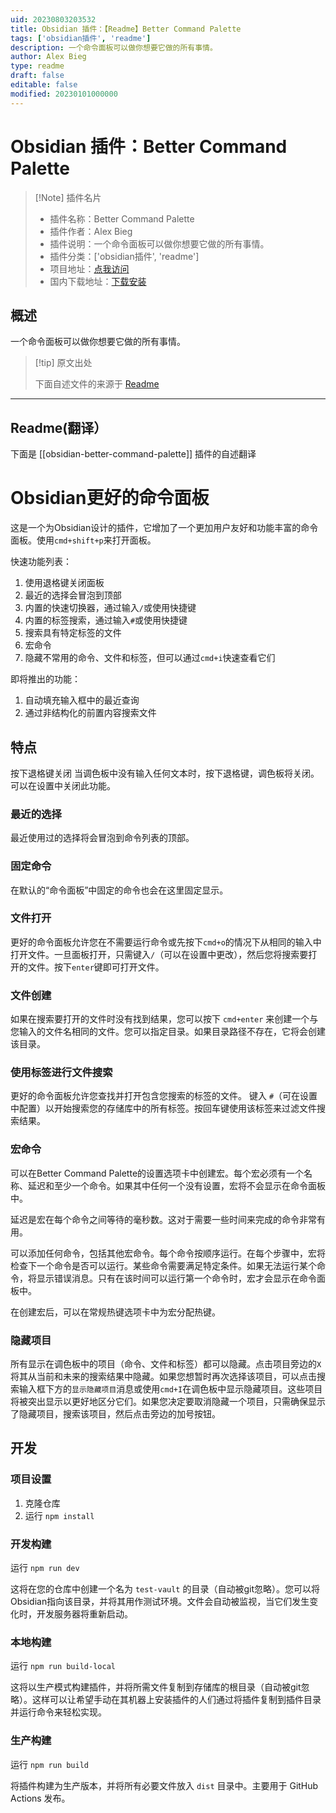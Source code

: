 ```yaml
---
uid: 20230803203532
title: Obsidian 插件：【Readme】Better Command Palette
tags: ['obsidian插件', 'readme']
description: 一个命令面板可以做你想要它做的所有事情。
author: Alex Bieg
type: readme
draft: false
editable: false
modified: 20230101000000
---
```


# Obsidian 插件：Better Command Palette

> [!Note] 插件名片
> - 插件名称：Better Command Palette
> - 插件作者：Alex Bieg
> - 插件说明：一个命令面板可以做你想要它做的所有事情。
> - 插件分类：['obsidian插件', 'readme']
> - 项目地址：[点我访问](https://github.com/AlexBieg/obsidian-better-command-palette)
> - 国内下载地址：[下载安装](https://pkmer.cn/products/plugin/pluginMarket/?obsidian-better-command-palette)

## 概述

一个命令面板可以做你想要它做的所有事情。



> [!tip] 原文出处
> 
>下面自述文件的来源于 [Readme](https://ghproxy.net/https://raw.githubusercontent.com/AlexBieg/obsidian-better-command-palette/master/README.md)
> 

---

## Readme(翻译）

下面是 [[obsidian-better-command-palette]] 插件的自述翻译


# Obsidian更好的命令面板
这是一个为Obsidian设计的插件，它增加了一个更加用户友好和功能丰富的命令面板。使用`cmd+shift+p`来打开面板。

快速功能列表：
1. 使用退格键关闭面板
2. 最近的选择会冒泡到顶部
3. 内置的快速切换器，通过输入`/`或使用快捷键
4. 内置的标签搜索，通过输入`#`或使用快捷键
5. 搜索具有特定标签的文件
6. 宏命令
7. 隐藏不常用的命令、文件和标签，但可以通过`cmd+i`快速查看它们

即将推出的功能：
1. 自动填充输入框中的最近查询
2. 通过非结构化的前置内容搜索文件

## 特点

按下退格键关闭
当调色板中没有输入任何文本时，按下退格键，调色板将关闭。可以在设置中关闭此功能。

### 最近的选择
最近使用过的选择将会冒泡到命令列表的顶部。

### 固定命令
在默认的“命令面板”中固定的命令也会在这里固定显示。

### 文件打开
更好的命令面板允许您在不需要运行命令或先按下`cmd+o`的情况下从相同的输入中打开文件。一旦面板打开，只需键入`/`（可以在设置中更改），然后您将搜索要打开的文件。按下`enter`键即可打开文件。

### 文件创建
如果在搜索要打开的文件时没有找到结果，您可以按下 `cmd+enter` 来创建一个与您输入的文件名相同的文件。您可以指定目录。如果目录路径不存在，它将会创建该目录。

### 使用标签进行文件搜索
更好的命令面板允许您查找并打开包含您搜索的标签的文件。
键入 `#`（可在设置中配置）以开始搜索您的存储库中的所有标签。按回车键使用该标签来过滤文件搜索结果。

### 宏命令
可以在Better Command Palette的设置选项卡中创建宏。每个宏必须有一个名称、延迟和至少一个命令。如果其中任何一个没有设置，宏将不会显示在命令面板中。

延迟是宏在每个命令之间等待的毫秒数。这对于需要一些时间来完成的命令非常有用。

可以添加任何命令，包括其他宏命令。每个命令按顺序运行。在每个步骤中，宏将检查下一个命令是否可以运行。某些命令需要满足特定条件。如果无法运行某个命令，将显示错误消息。只有在该时间可以运行第一个命令时，宏才会显示在命令面板中。

在创建宏后，可以在常规热键选项卡中为宏分配热键。

### 隐藏项目
所有显示在调色板中的项目（命令、文件和标签）都可以隐藏。点击项目旁边的`X`将其从当前和未来的搜索结果中隐藏。如果您想暂时再次选择该项目，可以点击搜索输入框下方的`显示隐藏项目`消息或使用`cmd+I`在调色板中显示隐藏项目。这些项目将被突出显示以更好地区分它们。如果您决定要取消隐藏一个项目，只需确保显示了隐藏项目，搜索该项目，然后点击旁边的加号按钮。

## 开发

### 项目设置
1. 克隆仓库
2. 运行 `npm install`

### 开发构建
运行 `npm run dev`

这将在您的仓库中创建一个名为 `test-vault` 的目录（自动被git忽略）。您可以将Obsidian指向该目录，并将其用作测试环境。文件会自动被监视，当它们发生变化时，开发服务器将重新启动。

### 本地构建
运行 `npm run build-local`

这将以生产模式构建插件，并将所需文件复制到存储库的根目录（自动被git忽略）。这样可以让希望手动在其机器上安装插件的人们通过将插件复制到插件目录并运行命令来轻松实现。

### 生产构建
运行 `npm run build`

将插件构建为生产版本，并将所有必要文件放入 `dist` 目录中。主要用于 GitHub Actions 发布。



